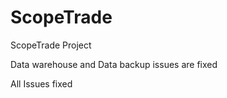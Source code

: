 # ScopeTrade
ScopeTrade Project

Data warehouse and Data backup issues are fixed


All Issues fixed
